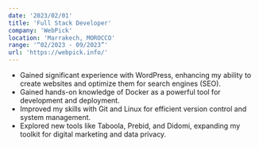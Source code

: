 ```yaml
---
date: '2023/02/01'
title: 'Full Stack Developer'
company: 'WebPick'
location: 'Marrakech, MOROCCO'
range: '“02/2023 - 09/2023”'
url: 'https://webpick.info/'
---
```


- Gained significant experience with WordPress, enhancing my ability to create websites and optimize them for search engines (SEO).
- Gained hands-on knowledge of Docker as a powerful tool for development and deployment.
- Improved my skills with Git and Linux for efficient version control and system management.
- Explored new tools like Taboola, Prebid, and Didomi, expanding my toolkit for digital marketing and data privacy.